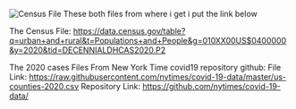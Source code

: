 ![Census File](https://github.com/mrahmadhassankhan/covid19-analysis/assets/98497427/c4863230-23f7-4b81-8429-9b41ddfff6f7)
These both files from where i get i put the link below 

The Census File: https://data.census.gov/table?q=urban+and+rural&t=Populations+and+People&g=010XX00US$0400000&y=2020&tid=DECENNIALDHCAS2020.P2

The 2020 cases Files From New York Time covid19 repository github:
File Link: https://raw.githubusercontent.com/nytimes/covid-19-data/master/us-counties-2020.csv
Repository Link: https://github.com/nytimes/covid-19-data/

